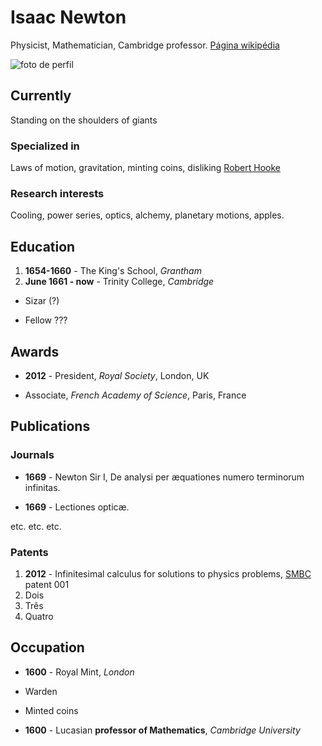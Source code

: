 # Isaac Newton
Physicist, Mathematician, Cambridge professor.
[Página wikipédia](http://en.wikipedia.org/wiki/Isaac_Newton)


![foto de perfil](https://www.laphamsquarterly.org/sites/default/files/styles/tall_rectangle_custom_user_small_2x/public/images/contributor/newton_360x450.jpg?itok=TCxDFFMB&timestamp=1409690753)


## Currently

Standing on the shoulders of giants

### Specialized in

Laws of motion, gravitation, minting coins, disliking [Robert Hooke](http://en.wikipedia.org/wiki/Robert_Hooke)


### Research interests

Cooling, power series, optics, alchemy, planetary motions, apples.


## Education

1. **1654-1660** - The King's School, *Grantham*
1. **June 1661 - now** - Trinity College, *Cambridge*


- Sizar (?)

- Fellow ???

## Awards

- **2012** - President, *Royal Society*, London, UK

- Associate, *French Academy of Science*, Paris, France

## Publications

<!-- A list is also available [online](http://scholar.google.co.uk/citations?user=LTOTl0YAAAAJ) -->

### Journals

- **1669** - Newton Sir I, De analysi per æquationes numero terminorum infinitas. 

- **1669** - Lectiones opticæ.

etc. etc. etc.

### Patents

1. **2012** - Infinitesimal calculus for solutions to physics problems, [SMBC](http://www.techdirt.com/articles/20121011/09312820678/if-patents-had-been-around-time-newton.shtml) patent 001
1. Dois
1. Três
1. Quatro

## Occupation

- **1600** - Royal Mint, *London*
- Warden
- Minted coins

- **1600** - Lucasian **professor of Mathematics**, *Cambridge University*
